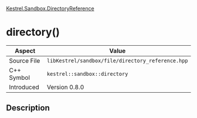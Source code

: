 [Kestrel.Sandbox.DirectoryReference](index)
# directory()
| Aspect | Value |
| --- | --- |
| Source File | `libKestrel/sandbox/file/directory_reference.hpp` |
| C++ Symbol | `kestrel::sandbox::directory` |
| Introduced | Version 0.8.0 |
## Description

